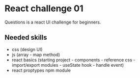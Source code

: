 # React challenge 01

Questions is a react UI challenge for beginners.

## Needed skills

- css (design UI)
- js (array - map method)
- react basics (starting project - components - reference css - import/export modules - useState hook - handle event)
- react proptypes npm module